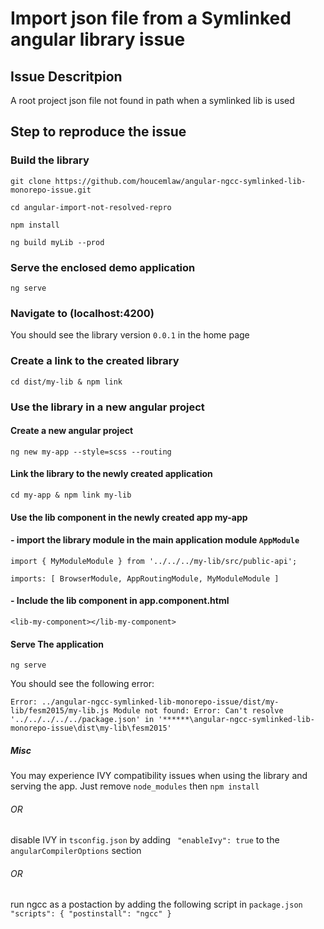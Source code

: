 # Import json file from a Symlinked angular library issue

## Issue Descritpion
A root project json file not found in path when a symlinked lib is used 


## Step to reproduce the issue

### Build the library
`git clone https://github.com/houcemlaw/angular-ngcc-symlinked-lib-monorepo-issue.git`

`cd angular-import-not-resolved-repro`

`npm install`

`ng build myLib --prod`

### Serve the enclosed demo application
`ng serve`

### Navigate to (localhost:4200)

You should see the library version `0.0.1` in the home page


### Create a link to the created library
`cd dist/my-lib & npm link`

### Use the library in a new angular project

#### Create a new angular project

`ng new my-app --style=scss --routing`

#### Link the library to the newly created application
`cd my-app & npm link my-lib`

#### Use the lib component in the newly created app my-app

#### - import the library module in the main application module `AppModule`

`import { MyModuleModule } from '../../../my-lib/src/public-api';`


`imports: [
    BrowserModule,
    AppRoutingModule,
    MyModuleModule
  ]`


#### - Include the lib component in app.component.html
`<lib-my-component></lib-my-component>`

#### Serve The application
`ng serve`

You should see the following error:

`Error: ../angular-ngcc-symlinked-lib-monorepo-issue/dist/my-lib/fesm2015/my-lib.js
Module not found: Error: Can't resolve '../../../../../package.json' in '******\angular-ngcc-symlinked-lib-monorepo-issue\dist\my-lib\fesm2015'`

##### Misc
You may experience IVY compatibility issues when using the library and serving the app.
Just remove `node_modules` then `npm install`

###### OR

disable IVY in `tsconfig.json` by adding ` "enableIvy": true` to the `angularCompilerOptions` section

###### OR

run ngcc as a postaction by adding the following script in `package.json`
`"scripts": {
    "postinstall": "ngcc"
  }`
